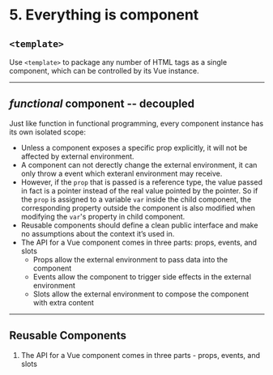 # 5. Everything is component

## `<template>`
Use `<template>` to package any number of HTML tags as a single component, which
can be controlled by its Vue instance.


***
## *functional* component -- decoupled
Just like function in functional programming, every component instance has its
own isolated scope:
* Unless a component exposes a specific prop explicitly, it will not be affected
by external environment.
* A component can not derectly change the external environment, it can only
throw a event which exteranl environment may receive.
* However, if the `prop` that is passed is a reference type, the value passed
in fact is a pointer instead of the real value pointed by the pointer. So if the
 `prop` is assigned to a variable `var` inside the child component, the
corresponding property outside the component is also modified when modifying the
 `var`'s property in child component. 
* Reusable components should define a clean public interface and make no
assumptions about the context it’s used in.
* The API for a Vue component comes in three parts: props, events, and slots
    * Props allow the external environment to pass data into the component
    * Events allow the component to trigger side effects in the external
      environment
    * Slots allow the external environment to compose the component with extra
      content


***
## Reusable Components
1. The API for a Vue component comes in three parts - props, events, and slots
